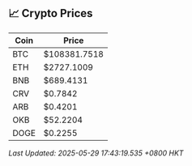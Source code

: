 ## 📈 Crypto Prices

| Coin | Price |
| ---- | ----- |
| BTC | $108381.7518 |
| ETH | $2727.1009 |
| BNB | $689.4131 |
| CRV | $0.7842 |
| ARB | $0.4201 |
| OKB | $52.2204 |
| DOGE | $0.2255 |

_Last Updated: 2025-05-29 17:43:19.535 +0800 HKT_